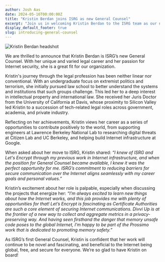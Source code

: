 ```yaml
---
author: Josh Aas
date: 2024-05-16T00:00:00Z
title: "Kristin Berdan joins ISRG as new General Counsel"
excerpt: "Join us in welcoming Kristin Berdan to the ISRG team as our new General Counsel."
display_default_footer: true
slug: introducing-general-counsel
---
```


<div class="card border-0 pic-quote-right">
    <img alt="Kristin Berdan headshot" class="rounded mx-auto img-fluid" src="/images/blog/Kristin-Berdan-headshot.jpeg" />
</div>

We are thrilled to announce that Kristin Berdan is ISRG’s new General Counsel. With her unique and varied legal career and her passion for Internet security, she is a great fit for our organization.

Kristin's journey through the legal profession has been neither linear nor conventional. With an undergraduate focus on extremist politics and terrorism, she initially pursued law school to better understand the systems and institutions that such groups challenge. This led her to a deep interest in intellectual property and international law. She received her Juris Doctor from the University of California at Davis, whose proximity to Silicon Valley led Kristin to a succession of tech-related legal roles across government, academia, and private industry.

Reflecting on her achievements, Kristin views her career as a series of opportunities to contribute positively to the world, from supporting engineers at Lawrence Berkeley National Lab to researching digital threats at Citizen Lab and UC Berkeley, and helping build Internet infrastructure at Google.

When asked about her move to ISRG, Kristin shared: _&ldquo;I knew of ISRG and Let's Encrypt through my previous work in Internet infrastructure, and when the position for General Counsel became available, I knew it was the perfect opportunity for me. ISRG’s commitment to reducing barriers for secure communication over the Internet aligns seamlessly with my career goals and personal values.&rdquo;_

Kristin’s excitement about her role is palpable, especially when discussing the projects that energize her: _&ldquo;I’m always excited to learn new things about how the Internet works, and this job provides me with plenty of opportunities for that! Let’s Encrypt is fascinating as Certificate Authorities are such a core element of securing Internet communications. Divvi Up is at the frontier of a new way to collect and aggregate metrics in a privacy-preserving way. And having seen firsthand the danger that memory unsafe code poses to the global Internet, I’m happy to be part of the Prossimo work that is dedicated to promoting memory safety.&rdquo;_

As ISRG’s first General Counsel, Kristin is confident that her work will continue to be novel and fascinating, and beneficial to the Internet being global, free, and secure for everyone. We’re so glad to have Kristin on board!
